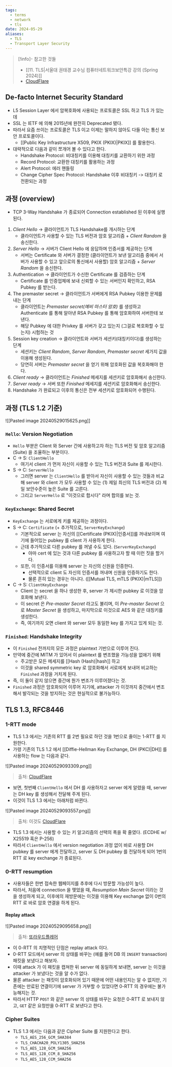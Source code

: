 ```yaml
---
tags:
  - terms
  - network
  - tls
date: 2024-05-29
aliases:
  - TLS
  - Transport Layer Security
---
```

> [!info]- 참고한 것들
> - [[11. TLS|서울대 권태경 교수님 컴퓨터네트워크보안특강 강의 (Spring 2024)]]
> - [CloudFlare](https://blog.cloudflare.com/rfc-8446-aka-tls-1-3)

## De-facto Internet Security Standard

- L5 Session Layer 에서 암복호화에 사용되는 프로토콜은 SSL 하고 TLS 가 있는데
- SSL 는 IETF 에 의해 2015년에 완전히 Deprecated 됐다.
- 따라서 요즘 쓰이는 프로토콜은 TLS 이고 이제는 말하지 않아도 다들 아는 통신 보안 프로토콜이다.
	- [[Public Key Infrastructure X509, PKIX (PKIX)|PKIX]] 를 활용한다.
- 대략적으로 다음과 같이 쪼개어 볼 수 있다고 한다.
	- Handshake Protocol: 비대칭키를 이용해 대칭키를 교환하기 위한 과정
	- Record Protocol: 교환한 대칭키를 활용하는 과정
	- Alert Protocol: 에러 핸들링
	- Change Cipher Spec Protocol: Handshake 이후 비대칭키 -> 대칭키 로 전환되는 과정

## 과정 (overview)

- TCP 3-Way Handshake 가 종료되어 Connection established 된 이후에 실행된다.
1. _Client Hello_ → 클라이언트가 TLS Handshake를 개시하는 단계
    - 클라이언트가 사용할 수 있는 TLS 버전과 암호 알고리즘 + _Client Random_ 을 송신한다.
2. _Server Hello_ → 서버가 Client Hello 에 응답하며 인증서를 제공하는 단계
    - 서버는 Certificate 와 서버가 결정한 (클라이언트가 보낸 알고리즘 중에서 서버가 사용할 수 있고 앞으로의 통신에서 사용할) 암호 알고리즘 + _Server Random_ 을 송신한다.
3. Authentication → 클라이언트가 수신한 Certificate 를 검증하는 단계
    - Certificate 를 인증업체에 보내 신뢰할 수 있는 서버인지 확인하고, RSA Pubkey 를 받는다.
4. The premaster secret → 클라이언트가 서버에게 RSA Pubkey 이용한 문제를 내는 단계
    - 클라이언트는 _Premaster secret(예비 마스터 암호)_ 를 생성하고 Authenticate 를 통해 알아낸 RSA Pubkey 를 통해 암호화하여 서버한테 보낸다.
    - 해당 Pubkey 에 대한 Privkey 를 서버가 갖고 있는지 (그걸로 복호화할 수 있는지) 시험하는 것
5. Session key creation → 클라이언트와 서버가 세션키(대칭키이다)를 생성하는 단계
    - 세션키는 _Client Random_, _Server Random_, _Premaster secret_ 세가지 값을 이용해 생성된다.
    - 당연히 서버는 _Premaster secret_ 을 얻기 위해 암호화된 값을 복호화해야 한다.
6. _Client ready_ → 클라이언트는 _Finished_ 메세지를 세션키로 암호화해서 송신한다.
7. _Server ready_ → 서버 또한 _Finished_ 메세지를 세션키로 암호화해서 송신한다.
8. Handshake 가 완료되고 이후의 통신은 전부 세션키로 암호화되어 수행된다.

## 과정 (TLS 1.2 기준)

![[Pasted image 20240529015625.png]]

### `Hello`: Version Negotiation

- `Hello` 부분은 Client 와 Server 간에 사용하고자 하는 TLS 버전 및 암호 알고리즘 (Suite) 을 조율하는 부분이다.
- C -> S: `ClientHello`
	- 여기서 client 가 먼저 자신이 사용할 수 있는 TLS 버전과 Suite 를 제시한다.
- S -> C: `ServerHello`
	- 그러면 server 는 `ClientHello` 를 받아서 자신이 사용할 수 있는 것들과 비교해 server 와 client 가 모두 사용할 수 있는 (1) 제일 최신의 TLS 버전과 (2) 제일 보안수준이 높은 Suite 를 고른다.
	- 그리고 `ServerHello` 로 "이것으로 합시다" 라며 합의를 보는 것.

### `KeyExchange`: Shared Secret

- `KeyExchange` 는 서로에게 키를 제공하는 과정이다.
- S -> C: `Certificate` (+ 추가적으로, `ServerKeyExchange`)
	- 기본적으로 server 는 자신의 [[Certificate (PKIX)|인증서]]를 꺼내보이며 여기에 들어있는 pubkey 를 client 가 사용하게 한다.
	- 근데 추가적으로 다른 pubkey 를 꺼낼 수도 있다. (`ServerKeyExchange`)
		- 아마 cert 에 있는 것과 다른 pubkey 를 사용하고자 할 때 이런 짓을 할거다.
	- 또한, 이 인증서를 이용해 server 는 자신의 신원을 인증한다.
		- 선택적으로 client 도 자신의 인증서를 꺼내며 신원을 인증하기도 한다.
		- 물론 흔히 있는 경우는 아니다. ([[Mutual TLS, mTLS (PKIX)|mTLS]])
- C -> S: `ClientKeyExchange`
	- Client 는 secret 을 하나 생성한 후, server 가 제시한 pubkey 로 이것을 암호화해 보낸다.
	- 이 secret 은 *Pre-master Secret* 라고도 불리며, 이 *Pre-master Secret* 으로 *Master Secret* 을 생성하고, 마지막으로 이것으로 AES 와 같은 대칭키를 생성한다.
	- 즉, 여기까지 오면 client 와 server 모두 동일한 key 를 가지고 있게 되는 것.

### `Finished`: Handshake Integrity

- 이 `Finished` 전까지의 모든 과정은 plaintext 기반으로 이루어 진다.
- 만약에 중간에 MITM 가 있어서 이 plaintext 를 변조했을 가능성을 없애기 위해
	- 주고받은 모든 메세지를 [[Hash (Hash)|hash]] 하고
	- 이것을 shared symmetric key 로 암호화해서 서로에게 보내어 비교하는 `Finished` 과정을 거치게 된다.
- 즉, 이 둘이 같지 않으면 중간에 뭔가 변조가 이루어졌다는 것.
- `Finished` 과정은 암호화되어 이루어 지기에, attacker 가 이것까지 중간에서 변조해서 발각되는 것을 방지하는 것은 현실적으로 불가능하다.

## TLS 1.3, RFC8446

### 1-RTT mode

- TLS 1.3 에서는 기존의 RTT 를 2번 필요로 하던 것을 1번으로 줄이는 1-RTT 를 지원한다.
- 가령 기존의 TLS 1.2 에서 [[Diffie-Hellman Key Exchange, DH (PKC)|DH]] 를 사용하는 flow 는 다음과 같다.

![[Pasted image 20240529093309.png]]
> 출처: [CloudFlare](https://blog.cloudflare.com/rfc-8446-aka-tls-1-3)

- 보면, 첫번째 `ClientHello` 에서 DH 를 사용하자고 server 에게 알렸을 때, server 는 DH key 를 생성해서 전달해 주게 된다.
- 이것이 TLS 1.3 에서는 아래처럼 바뀐다.

![[Pasted image 20240529093557.png]]
> 출처: 이것도 [CloudFlare](https://blog.cloudflare.com/rfc-8446-aka-tls-1-3)

- TLS 1.3 에서는 사용할 수 있는 키 알고리즘의 선택의 폭을 확 줄였다. (ECDHE w/ X25519 혹은 P-256) 
- 따라서 `ClientHello` 에서 version negotiation 과정 없이 바로 사용할 DH pubkey 를 server 에게 전달하고, server 도 DH pubkey 를 전달하게 되어 1번의 RTT 로 key exchange 가 종료된다.

### 0-RTT resumption

- 사용자들은 한번 접속한 웹페이지를 추후에 다시 방문할 가능성이 높다.
- 따라서, 처음에 connection 을 맺었을 때, *Resumption Main Secret* 이라는 것을 생성하게 되고, 이후에의 재방문에는 이것을 이용해 Key exchange 없이 0번의 RTT 로 바로 암호 연결을 하게 된다.

#### Replay attack

![[Pasted image 20240529095658.png]]

> 출처: [또라우드플레어](https://blog.cloudflare.com/rfc-8446-aka-tls-1-3)

- 이 0-RTT 의 치명적인 단점은 replay attack 이다.
- 0-RTT 모드에서 server 의 상태를 바꾸는 (예를 들어 DB 의 `INSERT` transaction) 패킷을 보냈다고 해보자.
- 이때 attack 가 이 패킷을 캡쳐한 뒤 server 에 동일하게 보내면, server 는 이것을 attacker 가 보냈다는 것을 알 수가 없다.
- 물론 attacker 는 패킷이 암호화되어 있기 때문에 어떤 내용인지는 알 수 없지만, 기존에는 만료된 연결이기에 server 가 거부할 수 있었다면 0-RTT 의 경우에는 불가능해지는 것.
- 따라서 HTTP `POST` 와 같은 server 의 상태를 바꾸는 요청은 0-RTT 로 보내지 않고, `GET` 같은 요청만을 0-RTT 로 보낸다고 한다.

### Cipher Suites

- TLS 1.3 에서는 다음과 같은 Cipher Suite 를 지원한다고 한다.
	- `TLS_AES_256_GCM_SHA384`
	- `TLS_CHACHA20_POLY1305_SHA256`
	- `TLS_AES_128_GCM_SHA256`
	- `TLS_AES_128_CCM_8_SHA256`
	- `TLS_AES_128_CCM_SHA256`